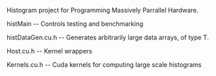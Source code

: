 Histogram project for Programming Massively Parrallel Hardware.

histMain         -- Controls testing and benchmarking

histDataGen.cu.h -- Generates arbitrarily large data arrays, of type T.

Host.cu.h        -- Kernel wrappers

Kernels.cu.h     -- Cuda kernels for computing large scale histograms

